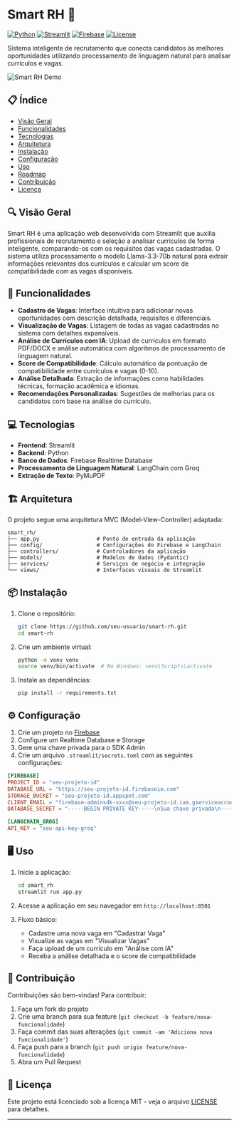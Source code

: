 # Smart RH 💼

[![Python](https://img.shields.io/badge/Python-3.9+-blue.svg)](https://www.python.org/)
[![Streamlit](https://img.shields.io/badge/Streamlit-1.39.0-FF4B4B.svg)](https://streamlit.io/)
[![Firebase](https://img.shields.io/badge/Firebase-Admin-yellow.svg)](https://firebase.google.com/)
[![License](https://img.shields.io/badge/License-MIT-green.svg)](LICENSE)

Sistema inteligente de recrutamento que conecta candidatos às melhores oportunidades utilizando processamento de linguagem natural para analisar currículos e vagas.

![Smart RH Demo](https://via.placeholder.com/800x400?text=Smart+RH+Demo)

## 📋 Índice

- [Visão Geral](#-visão-geral)
- [Funcionalidades](#-funcionalidades)
- [Tecnologias](#-tecnologias)
- [Arquitetura](#-arquitetura)
- [Instalação](#-instalação)
- [Configuração](#-configuração)
- [Uso](#-uso)
- [Roadmap](#-roadmap)
- [Contribuição](#-contribuição)
- [Licença](#-licença)

## 🔍 Visão Geral

Smart RH é uma aplicação web desenvolvida com Streamlit que auxilia profissionais de recrutamento e seleção a analisar currículos de forma inteligente, comparando-os com os requisitos das vagas cadastradas. O sistema utiliza processamento o modelo Llama-3.3-70b natural para extrair informações relevantes dos currículos e calcular um score de compatibilidade com as vagas disponíveis.

## 🚀 Funcionalidades

- **Cadastro de Vagas**: Interface intuitiva para adicionar novas oportunidades com descrição detalhada, requisitos e diferenciais.
- **Visualização de Vagas**: Listagem de todas as vagas cadastradas no sistema com detalhes expansíveis.
- **Análise de Currículos com IA**: Upload de currículos em formato PDF/DOCX e análise automática com algoritmos de processamento de linguagem natural.
- **Score de Compatibilidade**: Cálculo automático da pontuação de compatibilidade entre currículos e vagas (0-10).
- **Análise Detalhada**: Extração de informações como habilidades técnicas, formação acadêmica e idiomas.
- **Recomendações Personalizadas**: Sugestões de melhorias para os candidatos com base na análise do currículo.

## 💻 Tecnologias

- **Frontend**: Streamlit
- **Backend**: Python
- **Banco de Dados**: Firebase Realtime Database
- **Processamento de Linguagem Natural**: LangChain com Groq
- **Extração de Texto**: PyMuPDF

## 🏗️ Arquitetura

O projeto segue uma arquitetura MVC (Model-View-Controller) adaptada:

```
smart_rh/
├── app.py                  # Ponto de entrada da aplicação
├── config/                 # Configurações do Firebase e LangChain
├── controllers/            # Controladores da aplicação
├── models/                 # Modelos de dados (Pydantic)
├── services/               # Serviços de negócio e integração
└── views/                  # Interfaces visuais do Streamlit
```

## 📦 Instalação

1. Clone o repositório:
   ```bash
   git clone https://github.com/seu-usuario/smart-rh.git
   cd smart-rh
   ```

2. Crie um ambiente virtual:
   ```bash
   python -m venv venv
   source venv/bin/activate  # No Windows: venv\Scripts\activate
   ```

3. Instale as dependências:
   ```bash
   pip install -r requirements.txt
   ```

## ⚙️ Configuração

1. Crie um projeto no [Firebase](https://console.firebase.google.com/)
2. Configure um Realtime Database e Storage
3. Gere uma chave privada para o SDK Admin
4. Crie um arquivo `.streamlit/secrets.toml` com as seguintes configurações:

```toml
[FIREBASE]
PROJECT_ID = "seu-projeto-id"
DATABASE_URL = "https://seu-projeto-id.firebaseio.com"
STORAGE_BUCKET = "seu-projeto-id.appspot.com"
CLIENT_EMAIL = "firebase-adminsdk-xxxx@seu-projeto-id.iam.gserviceaccount.com"
DATABASE_SECRET = "-----BEGIN PRIVATE KEY-----\nSua chave privada\n-----END PRIVATE KEY-----\n"

[LANGCHAIN_GROG]
API_KEY = "seu-api-key-groq"
```

## 🖥️ Uso

1. Inicie a aplicação:
   ```bash
   cd smart_rh
   streamlit run app.py
   ```

2. Acesse a aplicação em seu navegador em `http://localhost:8501`

3. Fluxo básico:
   - Cadastre uma nova vaga em "Cadastrar Vaga"
   - Visualize as vagas em "Visualizar Vagas"
   - Faça upload de um currículo em "Análise com IA"
   - Receba a análise detalhada e o score de compatibilidade

## 👥 Contribuição

Contribuições são bem-vindas! Para contribuir:

1. Faça um fork do projeto
2. Crie uma branch para sua feature (`git checkout -b feature/nova-funcionalidade`)
3. Faça commit das suas alterações (`git commit -am 'Adiciona nova funcionalidade'`)
4. Faça push para a branch (`git push origin feature/nova-funcionalidade`)
5. Abra um Pull Request

## 📄 Licença

Este projeto está licenciado sob a licença MIT - veja o arquivo [LICENSE](LICENSE) para detalhes.

---